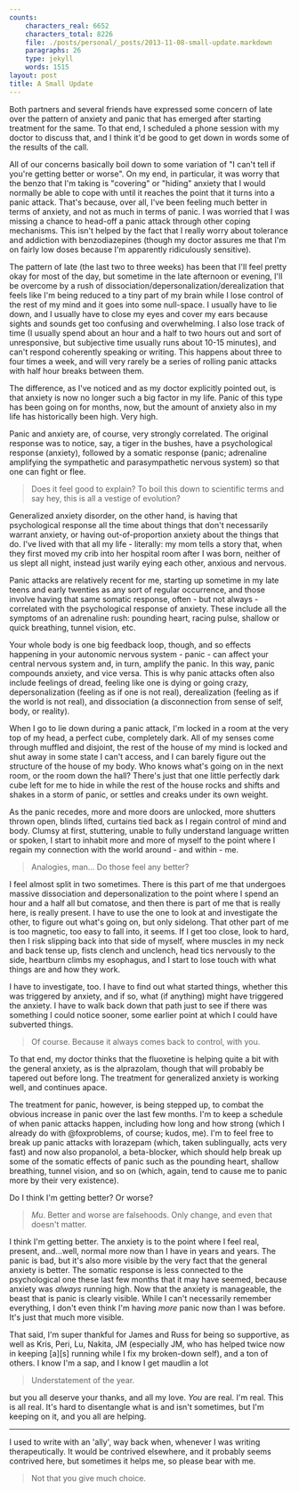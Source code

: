 ```yaml
---
counts:
    characters_real: 6652
    characters_total: 8226
    file: ./posts/personal/_posts/2013-11-08-small-update.markdown
    paragraphs: 26
    type: jekyll
    words: 1515
layout: post
title: A Small Update
---
```


Both partners and several friends have expressed some concern of late over the
pattern of anxiety and panic that has emerged after starting treatment for the
same.  To that end, I scheduled a phone session with my doctor to discuss that,
and I think it'd be good to get down in words some of the results of the call.

All of our concerns basically boil down to some variation of "I can't tell if
you're getting better or worse".  On my end, in particular, it was worry that
the benzo that I'm taking is "covering" or "hiding" anxiety that I would
normally be able to cope with until it reaches the point that it turns into a
panic attack.  That's because, over all, I've been feeling much better in terms
of anxiety, and not as much in terms of panic.  I was worried that I was missing
a chance to head-off a panic attack through other coping mechanisms.  This isn't
helped by the fact that I really worry about tolerance and addiction with
benzodiazepines (though my doctor assures me that I'm on fairly low doses
because I'm apparently ridiculously sensitive).

The pattern of late (the last two to three weeks) has been that I'll feel pretty
okay for most of the day, but sometime in the late afternoon or evening, I'll be
overcome by a rush of dissociation/depersonalization/derealization that feels
like I'm being reduced to a tiny part of my brain while I lose control of the
rest of my mind and it goes into some null-space.  I usually have to lie down,
and I usually have to close my eyes and cover my ears because sights and sounds
get too confusing and overwhelming.  I also lose track of time (I usually spend
about an hour and a half to two hours out and sort of unresponsive, but
subjective time usually runs about 10-15 minutes), and can't respond coherently
speaking or writing.  This happens about three to four times a week, and will
very rarely be a series of rolling panic attacks with half hour breaks between
them.

The difference, as I've noticed and as my doctor explicitly pointed out, is that
anxiety is now no longer such a big factor in my life.  Panic of this type has
been going on for months, now, but the amount of anxiety also in my life has
historically been high.  Very high.

Panic and anxiety are, of course, very strongly correlated.  The original
response was to notice, say, a tiger in the bushes, have a psychological response
(anxiety), followed by a somatic response (panic; adrenaline amplifying the
sympathetic and parasympathetic nervous system) so that one can fight or flee.

> Does it feel good to explain? To boil this down to scientific terms and say
> hey, this is all a vestige of evolution?

Generalized anxiety disorder, on the other hand, is having that psychological
response all the time about things that don't necessarily warrant anxiety, or
having out-of-proportion anxiety about the things that do.  I've lived with that
all my life - literally: my mom tells a story that, when they first moved my
crib into her hospital room after I was born, neither of us slept all night,
instead just warily eying each other, anxious and nervous.

Panic attacks are relatively recent for me, starting up sometime in my late
teens and early twenties as any sort of regular occurrence, and those involve
having that same somatic response, often - but not always - correlated with the
psychological response of anxiety.  These include all the symptoms of an
adrenaline rush: pounding heart, racing pulse, shallow or quick breathing,
tunnel vision, etc.

Your whole body is one big feedback loop, though, and so effects happening in
your autonomic nervous system - panic - can affect your central nervous system
and, in turn, amplify the panic.  In this way, panic compounds anxiety, and vice
versa.  This is why panic attacks often also include feelings of dread, feeling
like one is dying or going crazy, depersonalization (feeling as if one is not
real), derealization (feeling as if the world is not real), and dissociation (a
disconnection from sense of self, body, or reality).

When I go to lie down during a panic attack, I'm locked in a room at the very
top of my head, a perfect cube, completely dark.  All of my senses come through
muffled and disjoint, the rest of the house of my mind is locked and shut away
in some state I can't access, and I can barely figure out the structure of the
house of my body.  Who knows what's going on in the next room, or the room down
the hall?  There's just that one little perfectly dark cube left for me to hide
in while the rest of the house rocks and shifts and shakes in a storm of panic,
or settles and creaks under its own weight.

As the panic recedes, more and more doors are unlocked, more shutters thrown
open, blinds lifted, curtains tied back as I regain control of mind and body.
Clumsy at first, stuttering, unable to fully understand language written or
spoken, I start to inhabit more and more of myself to the point where I regain
my connection with the world around - and within - me.

> Analogies, man...  Do those feel any better?

I feel almost split in two sometimes.  There is this part of me that undergoes
massive dissociation and depersonalization to the point where I spend an hour
and a half all but comatose, and then there is part of me that is really here,
is really present.  I have to use the one to look at and investigate the other,
to figure out what's going on, but only sidelong.  That other part of me is too
magnetic, too easy to fall into, it seems.  If I get too close, look to hard,
then I risk slipping back into that side of myself, where muscles in my neck and
back tense up, fists clench and unclench, head tics nervously to the side,
heartburn climbs my esophagus, and I start to lose touch with what things are
and how they work.

I have to investigate, too. I have to find out what started things, whether this
was triggered by anxiety, and if so, what (if anything) might have triggered the
anxiety.  I have to walk back down that path just to see if there was something
I could notice sooner, some earlier point at which I could have subverted
things.

> Of course.  Because it always comes back to control, with you.

To that end, my doctor thinks that the fluoxetine is helping quite a bit with
the general anxiety, as is the alprazolam, though that will probably be
tapered out before long.  The treatment for generalized anxiety is working well,
and continues apace.

The treatment for panic, however, is being stepped up, to combat the obvious
increase in panic over the last few months.  I'm to keep a schedule of when
panic attacks happen, including how long and how strong (which I already do with
@foxproblems, of course; kudos, me).  I'm to feel free to break up panic attacks
with lorazepam (which, taken sublingually, acts very fast) and now also
propanolol, a beta-blocker, which should help break up some of the somatic
effects of panic such as the pounding heart, shallow breathing, tunnel vision,
and so on (which, again, tend to cause me to panic more by their very
existence).

Do I think I'm getting better?  Or worse?

> *Mu*.  Better and worse are falsehoods. Only change, and even that doesn't
> matter.

I think I'm getting better.  The anxiety is to the point where I feel real,
present, and...well, normal more now than I have in years and years.  The panic
is bad, but it's also more visible by the very fact that the general anxiety is
better.  The somatic response is less connected to the psychological one these
last few months that it may have seemed, because anxiety was *always* running
high.  Now that the anxiety is manageable, the beast that is panic is clearly
visible.  While I can't necessarily remember everything, I don't even think I'm
having *more* panic now than I was before.  It's just that much more visible.

That said, I'm super thankful for James and Russ for being so supportive, as
well as Kris, Peri, Lu, Nakita, JM (especially JM, who has helped twice
now in keeping \[a\]\[s\] running while I fix my broken-down self), and a ton of
others.  I know I'm a sap, and I know I get maudlin a lot

> Understatement of the year.

but you all deserve your thanks, and all my love.  *You* are real.  I'm real.
This is all real.  It's hard to disentangle what is and isn't sometimes, but I'm
keeping on it, and you all are helping.

-----

I used to write with an 'ally', way back when, whenever I was writing
therapeutically. It would be contrived elsewhere, and it probably seems
contrived here, but sometimes it helps me, so please bear with me.

> Not that you give much choice.

